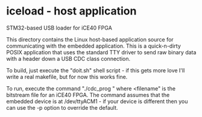 # iceload - host application
STM32-based USB loader for iCE40 FPGA

This directory contains the Linux host-based application source for
communicating with the embedded application. This is a quick-n-dirty
POSIX application that uses the standard TTY driver to send raw binary
data with a header down a USB CDC class connection.

To build, just execute the "doit.sh" shell script - if this gets more
love I'll write a real makefile, but for now this works fine.

To run, execute the command "./cdc_prog <filename>" where <filename" is
the bitstream file for an iCE40 FPGA. The command assumes that the
embedded device is at /dev/ttyACM1 - if your device is different then
you can use the -p <device> option to override the default.


